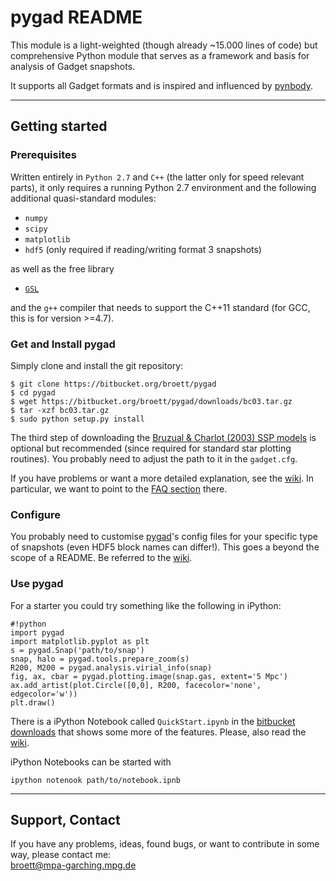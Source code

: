 # pygad README

This module is a light-weighted (though already ~15.000 lines of code) but comprehensive Python module that serves as a framework and basis for analysis of Gadget snapshots.

It supports all Gadget formats and is inspired and influenced by [pynbody].

---

## Getting started

### Prerequisites

Written entirely in `Python 2.7` and `C++` (the latter only for speed relevant parts), it only requires a running Python 2.7 environment and the following additional quasi-standard modules:

* `numpy`
* `scipy`
* `matplotlib`
* `hdf5` (only required if reading/writing format 3 snapshots)

as well as the free library

* [`GSL`][GSL]

and the `g++` compiler that needs to support the C++11 standard (for GCC, this is
for version >=4.7).



### Get and Install pygad

Simply clone and install the git repository:

```
$ git clone https://bitbucket.org/broett/pygad
$ cd pygad
$ wget https://bitbucket.org/broett/pygad/downloads/bc03.tar.gz
$ tar -xzf bc03.tar.gz
$ sudo python setup.py install
```

The third step of downloading the [Bruzual & Charlot (2003) SSP models][BC03] is optional but recommended (since required for standard star plotting routines).
You probably need to adjust the path to it in the `gadget.cfg`.

If you have problems or want a more detailed explanation, see the [wiki][WikiInstallation]. In particular, we want to point to the [FAQ section][FAQ] there.

### Configure

You probably need to customise [pygad]'s config files for your specific type of snapshots (even HDF5 block names can differ!).
This goes a beyond the scope of a README.
Be referred to the [wiki][WikiConfig].

### Use pygad

For a starter you could try something like the following in iPython:

```
#!python
import pygad
import matplotlib.pyplot as plt
s = pygad.Snap('path/to/snap')
snap, halo = pygad.tools.prepare_zoom(s)
R200, M200 = pygad.analysis.virial_info(snap)
fig, ax, cbar = pygad.plotting.image(snap.gas, extent='5 Mpc')
ax.add_artist(plot.Circle([0,0], R200, facecolor='none', edgecolor='w'))
plt.draw()
```

There is a iPython Notebook called `QuickStart.ipynb` in the [bitbucket downloads][Downloads] that shows some more of the features.
Please, also read the [wiki][WikiHome].

iPython Notebooks can be started with

```
ipython notenook path/to/notebook.ipnb
```

---

## Support, Contact

If you have any problems, ideas, found bugs, or want to contribute in some way, please
contact me:  
[broett@mpa-garching.mpg.de](mailto:broett@mpa-garching.mpg.de)

[pygad]: https://bitbucket.org/broett/pygad
[pynbody]: https://pynbody.github.io
[BC03]: http://www.bruzual.org
[Downloads]: https://bitbucket.org/broett/pygad/downloads
[WikiHome]: https://bitbucket.org/broett/pygad/wiki/Home
[WikiInstallation]: https://bitbucket.org/broett/pygad/wiki/Installation
[WikiConfig]: https://bitbucket.org/broett/pygad/wiki/Configuration
[FAQ]: https://bitbucket.org/broett/pygad/wiki/FAQ
[GSL]: http://www.gnu.org/software/gsl/

